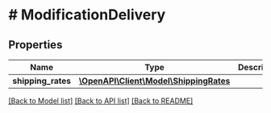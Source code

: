 # # ModificationDelivery

## Properties

Name | Type | Description | Notes
------------ | ------------- | ------------- | -------------
**shipping_rates** | [**\OpenAPI\Client\Model\ShippingRates**](ShippingRates.md) |  | [optional] 

[[Back to Model list]](../../README.md#documentation-for-models) [[Back to API list]](../../README.md#documentation-for-api-endpoints) [[Back to README]](../../README.md)


